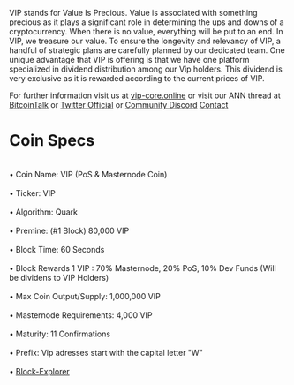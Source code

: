 VIP stands for Value Is Precious. Value is associated with something precious as it plays a
significant role in determining the ups and downs of a cryptocurrency. When there is no value,
everything will be put to an end.
In VIP, we treasure our value. To ensure the longevity and relevancy of VIP, a handful of strategic
plans are carefully planned by our dedicated team.
One unique advantage that VIP is offering is that we have one platform specialized in dividend
distribution among our Vip holders. This dividend is very exclusive as it is rewarded according to
the current prices of VIP.

For further information visit us at [vip-core.online](https://vip-core.online/) or visit our ANN thread at [BitcoinTalk](https://bitcointalk.org/index.php?topic=5102140) or [Twitter Official](https://twitter.com/core_vip) or [Community Discord](https://discord.gg/xKPXvyw) [Contact](mailto:admin@vip-core.online)

# Coin Specs
<br>• Coin Name: VIP (PoS & Masternode Coin)</br>
<br>• Ticker: VIP  </br>
<br>• Algorithm: Quark  </br>
<br>• Premine: (#1 Block) 80,000 VIP</br>
<br>• Block Time: 60 Seconds  </br>
<br>• Block Rewards 1 VIP : 70% Masternode, 20% PoS, 10% Dev Funds (Will be dividens to VIP Holders)</br>
<br>• Max Coin Output/Supply: 1,000,000 VIP </br>
<br>• Masternode Requirements: 4,000 VIP  </br>
<br>• Maturity: 11 Confirmations  </br>
<br>• Prefix: Vip adresses start with the capital letter "W"  </br>
<br>• [Block-Explorer](https://explorer.vipcore.vip)</br>

